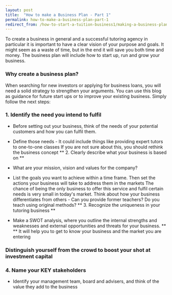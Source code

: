 ```yaml
---
layout: post
title:  "How to make a Business Plan - Part 1"
permalink: how-to-make-a-business-plan-part-1
redirect_from: /how-to-start-a-tuition-business1/making-a-business-plan1822014
---
```

To create a business in general and a successful tutoring agency in particular
it is important to have a clear vision of your purpose and goals. It might
seem as a waste of time, but in the end it will save you both time and money.
The business plan will include how to start up, run and grow your business.

### Why create a business plan?

When searching for new investors or applying for business loans, you will need a solid strategy to strengthen your arguments. You can use this blog as guidance for future start ups or to improve your existing business. Simply follow the next steps: 

### 1\. Identify the need you intend to fulfil

* Before setting out your business, think of the needs of your potential customers and how you can fulfil them. 
* Define those needs - It could include things like providing expert tutors to one-to-one classes 
If you are not sure about this, you should rethink the business concept ** 2\.
Clearly describe what your business is based on **

* What are your mission, vision and values for the company? 
* List the goals you want to achieve within a time frame. Then set the actions your business will take to address them in the markets 
The chance of being the only business to offer this service and fulfil certain
needs is very small in today's market. Think about how your business
differentiates from others - Can you provide former teachers? Do you teach
using original methods? ** 3\. Recognize the uniqueness in your tutoring
business **

* Make a SWOT analysis, where you outline the internal strengths and weaknesses and external opportunities and threats for your business. ** ** It will help you to get to know your business and the market you are entering 

### Distinguish yourself from the crowd to boost your shot at investment capital

### 4\. Name your KEY stakeholders

* Identify your management team, board and advisers, and think of the value they add to the business

